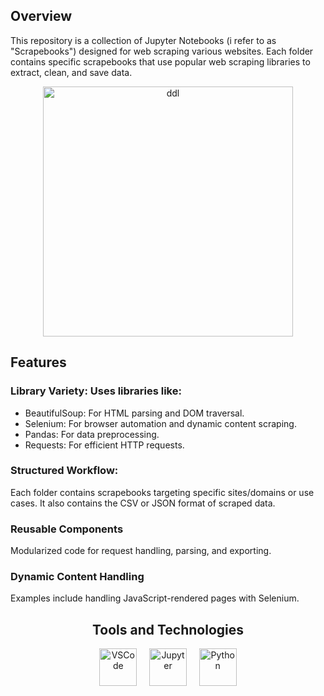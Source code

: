 ## Overview
This repository is a collection of Jupyter Notebooks (i refer to as "Scrapebooks") designed for web scraping various websites. Each folder contains specific scrapebooks that use popular web scraping libraries to extract, clean, and save data.

<p align="center">
  <img src="https://media3.giphy.com/media/v1.Y2lkPTc5MGI3NjExZzVycTg4Z3FqMXdiZTFidWRhYTJ6N2RicnI5M25ubG9mc2pjOGFpZSZlcD12MV9pbnRlcm5hbF9naWZfYnlfaWQmY3Q9Zw/LaVp0AyqR5bGsC5Cbm/giphy.gif" alt="ddl" width="400">
</p>

## Features 
### Library Variety: Uses libraries like:
- BeautifulSoup: For HTML parsing and DOM traversal.
- Selenium: For browser automation and dynamic content scraping.
- Pandas: For data preprocessing.
- Requests: For efficient HTTP requests.

### Structured Workflow: 
Each folder contains scrapebooks targeting specific sites/domains or use cases. It also contains the CSV or JSON format of scraped data. 

### Reusable Components
Modularized code for request handling, parsing, and exporting.

### Dynamic Content Handling
Examples include handling JavaScript-rendered pages with Selenium.

<h2 align="center">Tools and Technologies</h2>

<p align="center">
  <img src="https://cdn.jsdelivr.net/gh/devicons/devicon/icons/vscode/vscode-original.svg" width="60" alt="VSCode" />
  &nbsp;&nbsp;&nbsp;
  <img src="https://cdn.jsdelivr.net/gh/devicons/devicon/icons/jupyter/jupyter-original.svg" width="60" alt="Jupyter" />
  &nbsp;&nbsp;&nbsp;
  <img src="https://cdn.jsdelivr.net/gh/devicons/devicon/icons/python/python-original.svg" width="60" alt="Python" />
</p>
